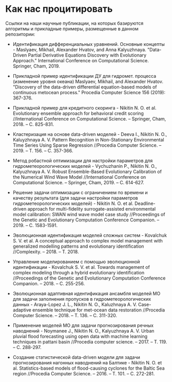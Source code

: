 # Как нас процитировать

Ссылки на наши научные публикации, на которых базируются алгоритмы и прикладные примеры, размещенные в данном репозитории:

* Идентификация дифференциальных уравнений. Основные концепты - Maslyaev, Mikhail, Alexander Hvatov, and Anna Kalyuzhnaya. "Data-Driven Partial Derivative Equations Discovery with Evolutionary Approach." International Conference on Computational Science. Springer, Cham, 2019.

* Прикладной пример идентификации ДУ для гидромет. процесса (изменение уровня океана) Maslyaev, Mikhail, and Alexander Hvatov. "Discovery of the data-driven differential equation-based models of continuous metocean process." Procedia Computer Science 156 (2019): 367-376.

* Прикладной пример для кредитного скоринга - Nikitin N. O. et al. Evolutionary ensemble approach for behavioral credit scoring //International Conference on Computational Science. – Springer, Cham, 2018. – С. 825-831.

* Кластеризация на основе data-driven моделей - Deeva I., Nikitin N. O., Kaluyzhnaya A. V. Pattern Recognition in Non-Stationary Environmental Time Series Using Sparse Regression //Procedia Computer Science. – 2019. – Т. 156. – С. 357-366.

* Метод робастной оптимизации для настройки параметров для гидрометеорологических моделей - Vychuzhanin P., Nikitin N. O., Kalyuzhnaya A. V. Robust Ensemble-Based Evolutionary Calibration of the Numerical Wind Wave Model //International Conference on Computational Science. – Springer, Cham, 2019. – С. 614-627.

* Решение задачи оптимизации с ограничением по времени и качеству результата (для задачи настройки параметров гидрометеорологических моделей) - Nikitin N. O. et al. Deadline-driven approach for multi-fidelity surrogate-assisted environmental model calibration: SWAN wind wave model case study //Proceedings of the Genetic and Evolutionary Computation Conference Companion. – 2019. – С. 1583-1591.

* Эволюционная идентификация моделей сложных систем - Kovalchuk S. V. et al. A conceptual approach to complex model management with generalized modelling patterns and evolutionary identification //Complexity. – 2018. – Т. 2018.

* Управление моделированием с помощью эволюционной идентификации - Kovalchuk S. V. et al. Towards management of complex modeling through a hybrid evolutionary identification //Proceedings of the Genetic and Evolutionary Computation Conference Companion. – 2018. – С. 255-256.

* Эволюционная адаптивная идентификация ансамбля моделей МО для задачи заполнения пропусков в гидрометеорологических данных - Araya-Lopez J. L., Nikitin N. O., Kaluzhnaya A. V. Case-adaptive ensemble technique for met-ocean data restoration //Procedia Computer Science. – 2018. – Т. 136. – С. 311-320.

* Применение моделей МО для задачи прогнозирования речных наводнений - Noymanee J., Nikitin N. O., Kalyuzhnaya A. V. Urban pluvial flood forecasting using open data with machine learning techniques in pattani basin //Procedia computer science. – 2017. – Т. 119. – С. 288-297.

* Создание статистической data-driven модели для задачи прогнозирования нагонных наводнений на Балтике - Nikitin N. O. et al. Statistics-based models of flood-causing cyclones for the Baltic Sea region //Procedia Computer Science. – 2016. – Т. 101. – С. 272-281.

